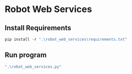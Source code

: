 # Robot Web Services

## Install Requirements

```powershell
pip install -r ".\robot_web_services\requirements.txt"
```

## Run program

```powershell
".\robot_web_services.py"
```
